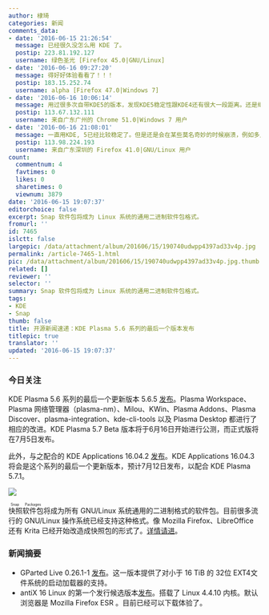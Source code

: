 ```yaml
---
author: 棣琦
categories: 新闻
comments_data:
- date: '2016-06-15 21:26:54'
  message: 已经很久没怎么用 KDE 了。
  postip: 223.81.192.127
  username: 绿色圣光 [Firefox 45.0|GNU/Linux]
- date: '2016-06-16 09:27:20'
  message: 得好好体验看看了！！！
  postip: 183.15.252.74
  username: alpha [Firefox 47.0|Windows 7]
- date: '2016-06-16 10:06:14'
  message: 用过很多次自带KDE5的版本，发现KDE5稳定性跟KDE4还有很大一段距离。还是继续用KDE4先~~
  postip: 113.67.132.111
  username: 来自广东广州的 Chrome 51.0|Windows 7 用户
- date: '2016-06-16 21:08:01'
  message: 一直用KDE, 5已经比较稳定了。但是还是会在某些莫名奇妙的时候崩溃，例如多点了几次面板！
  postip: 113.98.224.193
  username: 来自广东深圳的 Firefox 41.0|GNU/Linux 用户
count:
  commentnum: 4
  favtimes: 0
  likes: 0
  sharetimes: 0
  viewnum: 3879
date: '2016-06-15 19:07:37'
editorchoice: false
excerpt: Snap 软件包将成为 Linux 系统的通用二进制软件包格式。
fromurl: ''
id: 7465
islctt: false
largepic: /data/attachment/album/201606/15/190740udwpp4397ad33v4p.jpg
permalink: /article-7465-1.html
pic: /data/attachment/album/201606/15/190740udwpp4397ad33v4p.jpg.thumb.jpg
related: []
reviewer: ''
selector: ''
summary: Snap 软件包将成为 Linux 系统的通用二进制软件包格式。
tags:
- KDE
- Snap
thumb: false
title: 开源新闻速递：KDE Plasma 5.6 系列的最后一个版本发布
titlepic: true
translator: ''
updated: '2016-06-15 19:07:37'
---
```


### 今日关注


KDE Plasma 5.6 系列的最后一个更新版本 5.6.5 [发布](https://www.kde.org/announcements/plasma-5.6.4-5.6.5-changelog.php)。Plasma Workspace、Plasma 网络管理器（plasma-nm）、Milou、KWin、Plasma Addons、Plasma Discover、plasma-integration、kde-cli-tools 以及 Plasma Desktop 都进行了相应的改进。KDE Plasma 5.7 Beta 版本将于6月16日开始进行公测，而正式版将在7月5日发布。


此外，与之配合的 KDE Applications 16.04.2 [发布](https://www.kde.org/announcements/announce-applications-16.04.2.php)。KDE Applications 16.04.3 将会是这个系列的最后一个更新版本，预计7月12日发布，以配合 KDE Plasma 5.7.1。


![](/data/attachment/album/201606/15/190740udwpp4397ad33v4p.jpg)


<ruby> 快照软件包 <rp>  （ </rp> <rt>  Snap Packages </rt> <rp>  ） </rp></ruby>将成为所有 GNU/Linux 系统通用的二进制格式的软件包。目前很多流行的 GNU/Linux 操作系统已经支持这种格式。像 Mozilla Firefox、LibreOffice 还有 Krita 已经开始改造成快照包的形式了。[详情请进](/article-7464-1.html)。


### 新闻摘要


* GParted Live 0.26.1-1 [发布](http://gparted.sourceforge.net/news.php?item=201)。这一版本提供了对小于 16 TiB 的 32位 EXT4文件系统的启动加载器的支持。
* antiX 16 Linux 的第一个发行候选版本[发布](http://antix.mepis.org/index.php?title=Main_Page#News)。搭载了 Linux 4.4.10 内核。默认浏览器是 Mozilla Firefox ESR 。目前已经可以下载体验了。